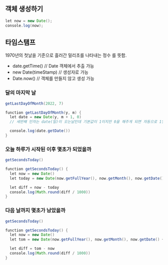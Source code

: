 ## 객체 생성하기
```java
let now = new Date();
console.log(now);
```

## 타임스탬프
1970년의 첫날을 기준으로 흘러간 밀리초를 나타내는 정수 를 뜻함.
* date.getTime() // Date 객체에서 추출 가능
* new Date(timeStamp) // 생성자로 가능
* Date.now() // 객체를 만들지 않고 생성 가능

### 달의 마지막 날
```java
getLastDayOfMonth(2022, 7)

function getLastDayOfMonth(y, m) {
  let date = new Date(y, m + 1, 0) 
  // 세번째 인자는 date(일)이 오는날인데 기본값이 1이지만 0을 해주게 되면 자동으로 1일전이 조정해줌

  console.log(date.getDate())
}
```

### 오늘 하루가 시작된 이후 몇초가 되었을까
```java
getSecondsToday()

function getSecondsToday() {
  let now = new Date()
  let today = new Date(now.getFullYear(), now.getMonth(), now.getDate())

  let diff = now - today
  console.log(Math.round(diff / 1000))
}
```
### 다음 날까지 몇초가 남았을까
```java
getSecondsToday()

function getSecondsToday() {
  let now = new Date()
  let tom = new Date(now.getFullYear(), now.getMonth(), now.getDate() + 1)

  let diff = tom - now
  console.log(Math.round(diff / 1000))
}
```
